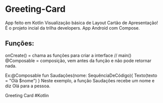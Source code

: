 # Greeting-Card

App feito em Kotlin
Visualização básica de Layout
Cartão de Apresentação! É o projeto incial da trilha developers. App Android com Compose.


## Funções:

onCreate() = chama as funções para criar a interface // main()
@Composable = composição, vem antes da função e não pode retornar nada.

Ex:@Composable
fun Saudações(nome: SequênciaDeCódigo){
Texto(texto = "Olá $nome")
}
Neste exemplo, a função Saudações recebe um nome e diz Olá para a pessoa.



Greeting Card #Kotlin
